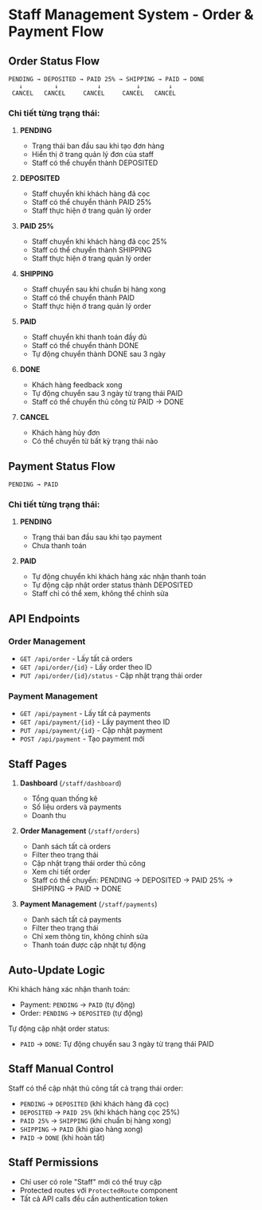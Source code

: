 # Staff Management System - Order & Payment Flow

## Order Status Flow

```
PENDING → DEPOSITED → PAID 25% → SHIPPING → PAID → DONE
   ↓         ↓           ↓          ↓        ↓
 CANCEL   CANCEL     CANCEL     CANCEL   CANCEL
```

### Chi tiết từng trạng thái:

1. **PENDING** 
   - Trạng thái ban đầu sau khi tạo đơn hàng
   - Hiển thị ở trang quản lý đơn của staff
   - Staff có thể chuyển thành DEPOSITED

2. **DEPOSITED** 
   - Staff chuyển khi khách hàng đã cọc
   - Staff có thể chuyển thành PAID 25%
   - Staff thực hiện ở trang quản lý order

3. **PAID 25%**
   - Staff chuyển khi khách hàng đã cọc 25%
   - Staff có thể chuyển thành SHIPPING
   - Staff thực hiện ở trang quản lý order

4. **SHIPPING**
   - Staff chuyển sau khi chuẩn bị hàng xong
   - Staff có thể chuyển thành PAID
   - Staff thực hiện ở trang quản lý order

5. **PAID**
   - Staff chuyển khi thanh toán đầy đủ
   - Staff có thể chuyển thành DONE
   - Tự động chuyển thành DONE sau 3 ngày

6. **DONE**
   - Khách hàng feedback xong
   - Tự động chuyển sau 3 ngày từ trạng thái PAID
   - Staff có thể chuyển thủ công từ PAID → DONE

7. **CANCEL**
   - Khách hàng hủy đơn
   - Có thể chuyển từ bất kỳ trạng thái nào

## Payment Status Flow

```
PENDING → PAID
```

### Chi tiết từng trạng thái:

1. **PENDING**
   - Trạng thái ban đầu sau khi tạo payment
   - Chưa thanh toán

2. **PAID**
   - Tự động chuyển khi khách hàng xác nhận thanh toán
   - Tự động cập nhật order status thành DEPOSITED
   - Staff chỉ có thể xem, không thể chỉnh sửa

## API Endpoints

### Order Management
- `GET /api/order` - Lấy tất cả orders
- `GET /api/order/{id}` - Lấy order theo ID
- `PUT /api/order/{id}/status` - Cập nhật trạng thái order

### Payment Management
- `GET /api/payment` - Lấy tất cả payments
- `GET /api/payment/{id}` - Lấy payment theo ID
- `PUT /api/payment/{id}` - Cập nhật payment
- `POST /api/payment` - Tạo payment mới

## Staff Pages

1. **Dashboard** (`/staff/dashboard`)
   - Tổng quan thống kê
   - Số liệu orders và payments
   - Doanh thu

2. **Order Management** (`/staff/orders`)
   - Danh sách tất cả orders
   - Filter theo trạng thái
   - Cập nhật trạng thái order thủ công
   - Xem chi tiết order
   - Staff có thể chuyển: PENDING → DEPOSITED → PAID 25% → SHIPPING → PAID → DONE

3. **Payment Management** (`/staff/payments`)
   - Danh sách tất cả payments
   - Filter theo trạng thái
   - Chỉ xem thông tin, không chỉnh sửa
   - Thanh toán được cập nhật tự động

## Auto-Update Logic

Khi khách hàng xác nhận thanh toán:
- Payment: `PENDING` → `PAID` (tự động)
- Order: `PENDING` → `DEPOSITED` (tự động)

Tự động cập nhật order status:
- `PAID` → `DONE`: Tự động chuyển sau 3 ngày từ trạng thái PAID

## Staff Manual Control

Staff có thể cập nhật thủ công tất cả trạng thái order:
- `PENDING` → `DEPOSITED` (khi khách hàng đã cọc)
- `DEPOSITED` → `PAID 25%` (khi khách hàng cọc 25%)
- `PAID 25%` → `SHIPPING` (khi chuẩn bị hàng xong)
- `SHIPPING` → `PAID` (khi giao hàng xong)
- `PAID` → `DONE` (khi hoàn tất)

## Staff Permissions

- Chỉ user có role "Staff" mới có thể truy cập
- Protected routes với `ProtectedRoute` component
- Tất cả API calls đều cần authentication token
